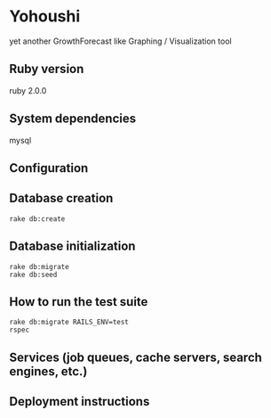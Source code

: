 # Yohoushi

yet another GrowthForecast like Graphing / Visualization tool

## Ruby version

ruby 2.0.0

## System dependencies

mysql

## Configuration

## Database creation

    rake db:create

## Database initialization

    rake db:migrate
    rake db:seed

## How to run the test suite

    rake db:migrate RAILS_ENV=test
    rspec

## Services (job queues, cache servers, search engines, etc.)

## Deployment instructions

